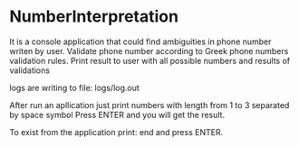 # NumberInterpretation

It is a console application that could find ambiguities in phone number writen by user.
Validate phone number according to Greek phone numbers validation rules.
Print result to user with all possible numbers and results of validations

logs are writing to file: logs/log.out

After run an apllication just print numbers with length from 1 to 3 separated by space symbol
Press ENTER and you will get the result.

To exist from the application print: end and press ENTER.

